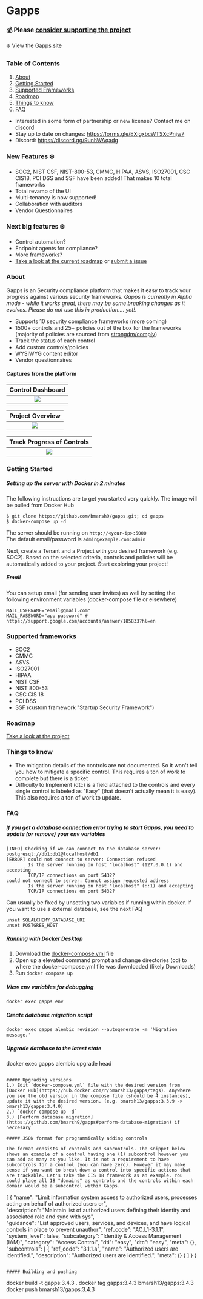 # Gapps
###  💰 Please [consider supporting the project](https://www.buymeacoffee.com/bmarsh/membership)


:snowflake: View the [Gapps site](https://web-gapps.pages.dev/)  

### Table of Contents
1. [About](#about)
2. [Getting Started](#getting-started)
3. [Supported Frameworks](#supported-frameworks)
4. [Roadmap](#roadmap)
5. [Things to know](#things-to-know)
6. [FAQ](#faq)

- Interested in some form of partnership or new license? Contact me on [discord](https://discord.gg/9unhWAqadg)
- Stay up to date on changes: https://forms.gle/EXigxbcWTSXcPnjw7  
- Discord: https://discord.gg/9unhWAqadg

### New Features :snowflake:
- SOC2, NIST CSF, NIST-800-53, CMMC, HIPAA, ASVS, ISO27001, CSC CIS18, PCI DSS and SSF have been added! That makes 10 total frameworks
- Total revamp of the UI
- Multi-tenancy is now supported!
- Collaboration with auditors  
- Vendor Questionnaires

### Next big features :snowflake:  
- Control automation?
- Endpoint agents for compliance?
- More frameworks?
- [Take a look at the current roadmap](https://github.com/users/bmarsh9/projects/1) or [submit a issue](https://github.com/bmarsh9/gapps/issues)

### About
Gapps is an Security compliance platform that makes it easy to track your progress against various security frameworks. *Gapps is currently in Alpha mode - while it works great, there may be some breaking changes as it evolves. Please do not use this in production.... yet!*.  
- Supports 10 security compliance frameworks (more coming)  
- 1500+ controls and 25+ policies out of the box for the frameworks (majority of policies are sourced from [strongdm/comply](https://github.com/strongdm/comply))
- Track the status of each control
- Add custom controls/policies
- WYSIWYG content editor  
- Vendor questionnaires

#### Captures from the platform

Control Dashboard          |
:-------------------------:|
![](img/gapps_2.PNG)  |


Project Overview          |
:-------------------------:|
![](img/gapps_1.PNG)  |

Track Progress of Controls          |
:-------------------------:|
![](img/gapps_3.PNG)  |

### Getting Started

##### Setting up the server with Docker in 2 minutes

The following instructions are to get you started very quickly. The image will be pulled from Docker Hub

```
$ git clone https://github.com/bmarsh9/gapps.git; cd gapps
$ docker-compose up -d
```

The server should be running on `http://<your-ip>:5000`  
The default email/password is `admin@example.com:admin`

Next, create a Tenant and a Project with you desired framework (e.g. SOC2). Based on the selected criteria, controls and policies will be automatically added to your project. Start exploring your project!

##### Email  

You can setup email (for sending user invites) as well by setting the following environment variables (docker-compose file or elsewhere)  

```
MAIL_USERNAME="email@gmail.com"
MAIL_PASSWORD="app password" # https://support.google.com/accounts/answer/185833?hl=en
```

### Supported frameworks
+ SOC2
+ CMMC
+ ASVS
+ ISO27001
+ HIPAA
+ NIST CSF
+ NIST 800-53
+ CSC CIS 18
+ PCI DSS
+ SSF (custom framework "Startup Security Framework")

### Roadmap

[Take a look at the project](https://github.com/users/bmarsh9/projects/1)


### Things to know
- The mitigation details of the controls are not documented. So it won't tell you how to mitigate a specific control. This requires a ton of work to complete but there is a ticket
- Difficulty to Implement (dtc) is a field attached to the controls and every single control is labeled as "Easy" (that doesn't actually mean it is easy). This also requires a ton of work to update.


### FAQ

##### If you get a database connection error trying to start Gapps, you need to update (or remove) your env variables
```
[INFO] Checking if we can connect to the database server: postgresql://db1:db1@localhost/db1
[ERROR] could not connect to server: Connection refused
        Is the server running on host "localhost" (127.0.0.1) and accepting
        TCP/IP connections on port 5432?
could not connect to server: Cannot assign requested address
        Is the server running on host "localhost" (::1) and accepting
        TCP/IP connections on port 5432?
```

Can usually be fixed by unsetting two variables if running within docker. If you want to use a external database, see the next FAQ
```
unset SQLALCHEMY_DATABASE_URI
unset POSTGRES_HOST
```

##### Running with Docker Desktop
1. Download the [docker-compose.yml](https://github.com/bmarsh9/gapps/blob/main/docker-compose.yml) file
2. Open up a elevated command prompt and change directories (cd) to where the docker-compose.yml file was downloaded (likely Downloads)
3. Run `docker compose up`

##### View env variables for debugging
```
docker exec gapps env
```

##### Create database migration script
```
docker exec gapps alembic revision --autogenerate -m 'Migration message.'
```
##### Upgrade database to the latest state
docker exec gapps alembic upgrade head
```

##### Upgrading versions
1.) Edit `docker-compose.yml` file with the desired version from [Docker Hub](https://hub.docker.com/r/bmarsh13/gapps/tags). Anywhere you see the old version in the compose file (should be 4 instances), update it with the desired version. (e.g. bmarsh13/gapps:3.3.9 -> bmarsh13/gapps:3.4.0)  
2.) `docker-compose up -d`  
3.) [Perform database migration](https://github.com/bmarsh9/gapps#perform-database-migration) if neccesary 

##### JSON format for programmically adding controls

The format consists of controls and subcontrols. The snippet below shows an example of a control having one (1) subcontrol however you can add as many as you like. It is not a requirement to have subcontrols for a control (you can have zero). However it may make sense if you want to break down a control into specific actions that are trackable. Let's take the CIS 18 framework as an example. You could place all 18 "domains" as controls and the controls within each domain would be a subcontrol within Gapps.

```
[
    {
        "name": "Limit information system access to authorized users, processes acting on behalf of authorized users or",       
        "description": "Maintain list of authorized users defining their identity and associated role and sync with sys",       
        "guidance": "List approved users, services, and devices, and have logical controls in place to prevent unauthor",
        "ref_code": "AC.L1-3.1.1",
        "system_level": false,
        "subcategory": "Identity & Access Management (IAM)",
        "category": "Access Control",
        "dti": "easy",
        "dtc": "easy",
        "meta": {},
        "subcontrols": [
            {
                "ref_code": "3.1.1.a",
                "name": "Authorized users are identified.",
                "description": "Authorized users are identified.",
                "meta": {}
            }
        ]
    }
}
```

##### Building and pushing
```
docker build -t gapps:3.4.3 .
docker tag gapps:3.4.3 bmarsh13/gapps:3.4.3
docker push bmarsh13/gapps:3.4.3
```
